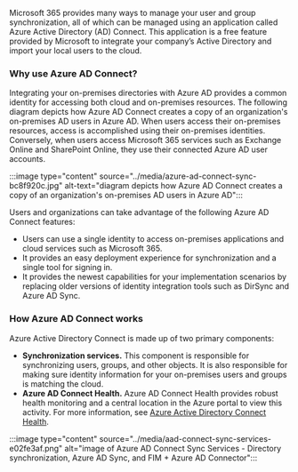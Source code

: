 Microsoft 365 provides many ways to manage your user and group synchronization, all of which can be managed using an application called Azure Active Directory (AD) Connect. This application is a free feature provided by Microsoft to integrate your company’s Active Directory and import your local users to the cloud.

### Why use Azure AD Connect?

Integrating your on-premises directories with Azure AD provides a common identity for accessing both cloud and on-premises resources. The following diagram depicts how Azure AD Connect creates a copy of an organization's on-premises AD users in Azure AD. When users access their on-premises resources, access is accomplished using their on-premises identities. Conversely, when users access Microsoft 365 services such as Exchange Online and SharePoint Online, they use their connected Azure AD user accounts.

:::image type="content" source="../media/azure-ad-connect-sync-bc8f920c.jpg" alt-text="diagram depicts how Azure AD Connect creates a copy of an organization's on-premises AD users in Azure AD":::


Users and organizations can take advantage of the following Azure AD Connect features:

 *  Users can use a single identity to access on-premises applications and cloud services such as Microsoft 365.
 *  It provides an easy deployment experience for synchronization and a single tool for signing in.
 *  It provides the newest capabilities for your implementation scenarios by replacing older versions of identity integration tools such as DirSync and Azure AD Sync.

### How Azure AD Connect works

Azure Active Directory Connect is made up of two primary components:

 *  **Synchronization services.** This component is responsible for synchronizing users, groups, and other objects. It is also responsible for making sure identity information for your on-premises users and groups is matching the cloud.
 *  **Azure AD Connect Health.** Azure AD Connect Health provides robust health monitoring and a central location in the Azure portal to view this activity. For more information, see [Azure Active Directory Connect Health](https://docs.microsoft.com/azure/active-directory/connect-health/active-directory-aadconnect-health?azure-portal=true).

:::image type="content" source="../media/aad-connect-sync-services-e02fe3af.png" alt="image of Azure AD Connect Sync Services - Directory synchronization, Azure AD Sync, and FIM + Azure AD Connector":::
